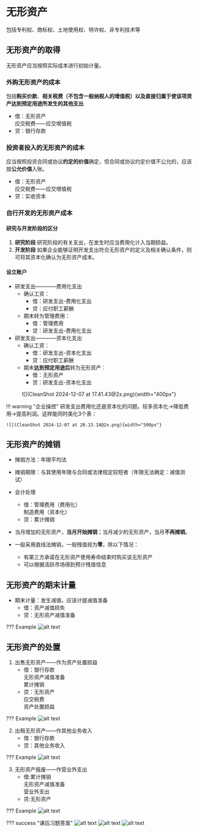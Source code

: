 # 无形资产
包括专利权、商标权、土地使用权、特许权、非专利技术等
## 无形资产的取得
无形资产应当按照实际成本进行初始计量。
### 外购无形资产的成本 
包括**购买价款**、**相关税费（不包含一般纳税人的增值税）**以及**直接归属于使该项资产达到预定用途所发生的其他支出**

- 借：无形资产      
应交税费——应交增值税
- 贷：银行存款
### 投资者投入的无形资产的成本 
应当按照投资合同或协议**约定的价值**确定，但合同或协议约定价值不公允的，应该按**公允价值**入账。

- 借：无形资产      
应交税费——应交增值税
- 贷：实收资本

### 自行开发的无形资产成本
#### 研究与开发阶段的区分
1. **研究阶段** 研究阶段的有关支出，在发生时应当费用化计入当期损益。
2. **开发阶段** 如果企业能够证明开发支出符合无形资产的定义及相关确认条件，则可将其资本化确认为无形资产成本。
#### 设立账户
- 研发支出————费用化支出
    - 确认工资：
        - 借：研发支出-费用化支出
        - 贷：应付职工薪酬
    - 期末转为管理费用：
        - 借：管理费用
        - 贷：研发支出-费用化支出
- 研发支出————资本化支出
    - 确认工资：
        - 借：研发支出-资本化支出
        - 贷：应付职工薪酬
    - 期末**达到预定用途后**转为无形资产：
        - 借：无形资产
        - 贷：研发支出-资本化支出

<center>
![](CleanShot 2024-12-07 at 17.41.43@2x.png){width="400px"}
</center>

!!! warning "企业操控"
    研发支出费用化还是资本化的问题。较多资本化->降低费用->提高利润。这样能同时美化3个表：

    ![](CleanShot 2024-12-07 at 20.13.14@2x.png){width="500px"}

## 无形资产的摊销
- 摊销方法：年限平均法
- 摊销期限：与其使用年限与合同或法律规定较短者（年限无法确定：减值测试）
- 会计处理
    - 借：管理费用（费用化）      
    制造费用（资本化）
    - 贷：累计摊销


- 当月增加的无形资产，**当月开始摊销**；当月减少的无形资产，当月**不再摊销**。

- 一般采用直线法摊销，一般残值视为**零**，除以下情况：
    - 有第三方承诺在无形资产使用寿命结束时购买该无形资产
    - 可以根据活跃市场得到预计残值信息


## 无形资产的期末计量

- 期末计量：发生减值，应该计提减值准备
    - 借：资产减值损失
    - 贷：无形资产减值准备

??? Example
    ![alt text](<CleanShot 2024-12-07 at 20.26.04@2x.png>)

## 无形资产的处置

1. 出售无形资产——作为资产处置损益
    - 借：银行存款      
    无形资产减值准备    
    累计摊销
    - 贷：无形资产    
    应交税费    
    资产处置损益

??? Example
    ![alt text](<CleanShot 2024-12-07 at 20.24.58@2x.png>)

2. 出租无形资产——作其他业务收入
    - 借：银行存款                 
    - 贷：其他业务收入

??? Example
    ![alt text](<CleanShot 2024-12-07 at 20.25.23@2x.png>)

3. 无形资产报废——作营业外支出
    - 借:累计摊销                       
    无形资产减值准备    
    营业外支出        
    - 贷:无形资产

??? Example
    ![alt text](<CleanShot 2024-12-07 at 20.25.44@2x.png>)

??? success "课后习题答案"
    ![alt text](ZsWJ5gb2@2x.png)
    ![alt text](MMUeJT2s@2x.png)
    ![alt text](JUmIzZUz@2x.png)
    